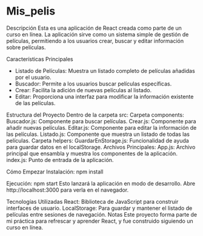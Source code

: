 # Mis_pelis
Descripción
Esta es una aplicación de React creada como parte de un curso en línea. La aplicación sirve como un sistema simple de gestión de películas, permitiendo a los usuarios crear, buscar y editar información sobre películas.

Características Principales
- Listado de Películas: Muestra un listado completo de películas añadidas por el usuario.
- Buscador: Permite a los usuarios buscar películas específicas.
- Crear: Facilita la adición de nuevas películas al listado.
- Editar: Proporciona una interfaz para modificar la información existente de las películas.

Estructura del Proyecto
Dentro de la carpeta src:
  Carpeta components:
    Buscador.js: Componente para buscar películas.
    Crear.js: Componente para añadir nuevas películas.
    Editar.js: Componente para editar la información de las películas.
    Listado.js: Componente que muestra un listado de todas las películas.
Carpeta helpers:
    GuardarEnStorage.js: Funcionalidad de ayuda para guardar datos en el localStorage.
Archivos Principales:
    App.js: Archivo principal que ensambla y muestra los componentes de la aplicación.
    index.js: Punto de entrada de la aplicación.

Cómo Empezar
  Instalación:
    npm install

  Ejecución:
    npm start
Esto lanzará la aplicación en modo de desarrollo. Abre http://localhost:3000 para verla en el navegador.

Tecnologías Utilizadas
React: Biblioteca de JavaScript para construir interfaces de usuario.
LocalStorage: Para guardar y mantener el listado de películas entre sesiones de navegación.
Notas
Este proyecto forma parte de mi práctica para refrescar y aprender React, y fue construido siguiendo un curso en línea.
